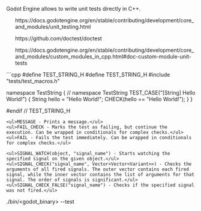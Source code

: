 Godot Engine allows to write unit tests directly in C++.

<ul>https://docs.godotengine.org/en/stable/contributing/development/core_and_modules/unit_testing.html</ul>
<ul>https://github.com/doctest/doctest</ul>
<ul>https://docs.godotengine.org/en/stable/contributing/development/core_and_modules/custom_modules_in_cpp.html#doc-custom-module-unit-tests</ul>
```cpp
#define TEST_STRING_H
#define TEST_STRING_H
#include "tests/test_macros.h"

namespace TestString { // namespace TestString
	TEST_CASE("[String] Hello World!") {
		String hello = "Hello World!";
		CHECK(hello == "Hello World!");
	}
} 

#endif // TEST_STRING_H
```
<ul>MESSAGE - Prints a message.</ul>
<ul>FAIL_CHECK - Marks the test as failing, but continue the execution. Can be wrapped in conditionals for complex checks.</ul>
<ul>FAIL - Fails the test immediately. Can be wrapped in conditionals for complex checks.</ul>

<ul>SIGNAL_WATCH(object, "signal_name") - Starts watching the specified signal on the given object.</ul>
<ul>SIGNAL_CHECK("signal_name", Vector<Vector<Variant>>) - Checks the arguments of all fired signals. The outer vector contains each fired signal, while the inner vector contains the list of arguments for that signal. The order of signals is significant.</ul>
<ul>SIGNAL_CHECK_FALSE("signal_name") - Checks if the specified signal was not fired.</ul>

```
./bin/<godot_binary> --test
```
